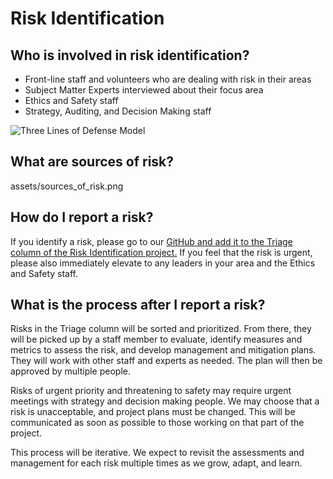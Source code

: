 # Risk Identification

## Who is involved in risk identification?
- Front-line staff and volunteers who are dealing with risk in their areas
- Subject Matter Experts interviewed about their focus area
- Ethics and Safety staff
- Strategy, Auditing, and Decision Making staff 

![Three Lines of Defense Model](https://www.logicmanager.com/wp-content/uploads/2023/10/3lod-infographic.png)

## What are sources of risk?
assets/sources_of_risk.png

## How do I report a risk?
If you identify a risk, please go to our [GitHub and add it to the Triage column of the Risk Identification project.](https://github.com/orgs/PalCollective/projects/4)
If you feel that the risk is urgent, please also immediately elevate to any leaders in your area and the Ethics and Safety staff. 

## What is the process after I report a risk? 
Risks in the Triage column will be sorted and prioritized. From there, they will be picked up by a staff member to evaluate, identify measures and metrics to assess the risk, and develop management and mitigation plans. They will work with other staff and experts as needed. The plan will then be approved by multiple people.  

Risks of urgent priority and threatening to safety may require urgent meetings with strategy and decision making people. We may choose that a risk is unacceptable, and project plans must be changed. This will be communicated as soon as possible to those working on that part of the project.

This process will be iterative. We expect to revisit the assessments and management for each risk multiple times as we grow, adapt, and learn.  




